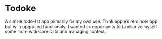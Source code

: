 # Todoke

A simple todo-list app primarily for my own use. Think apple's reminder app but with upgraded functionaly.
I wanted an opportunity to familiarize myself some more with Core Data and managing context.
